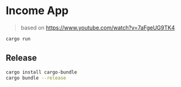 # Income App

> based on https://www.youtube.com/watch?v=7aFgeUG9TK4

```bash
cargo run
```

## Release

```bash
cargo install cargo-bundle
cargo bundle --release
```
